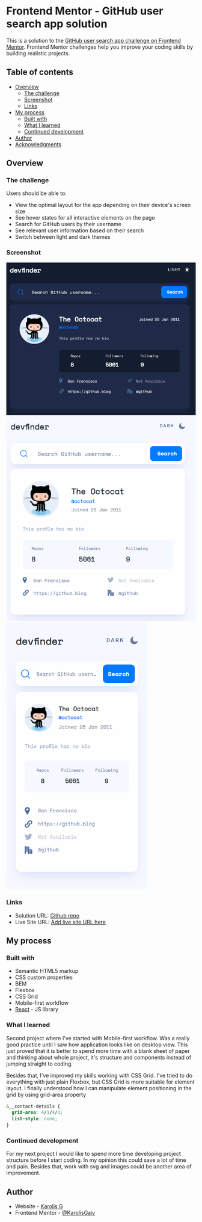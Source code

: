 # Frontend Mentor - GitHub user search app solution

This is a solution to the [GitHub user search app challenge on Frontend Mentor](https://www.frontendmentor.io/challenges/github-user-search-app-Q09YOgaH6). Frontend Mentor challenges help you improve your coding skills by building realistic projects.

## Table of contents

- [Overview](#overview)
  - [The challenge](#the-challenge)
  - [Screenshot](#screenshot)
  - [Links](#links)
- [My process](#my-process)
  - [Built with](#built-with)
  - [What I learned](#what-i-learned)
  - [Continued development](#continued-development)
- [Author](#author)
- [Acknowledgments](#acknowledgments)

## Overview

### The challenge

Users should be able to:

- View the optimal layout for the app depending on their device's screen size
- See hover states for all interactive elements on the page
- Search for GitHub users by their username
- See relevant user information based on their search
- Switch between light and dark themes

### Screenshot

![Desktop view screenshot](./src/assets/desktop.png)
![Tablet view screenshot](./src/assets/tablet.png)
![Phone view screenshot](./src/assets/phone.png)

### Links

- Solution URL: [Github repo](https://github.com/KarolisGaiv/github-search)
- Live Site URL: [Add live site URL here](https://your-live-site-url.com)

## My process

### Built with

- Semantic HTML5 markup
- CSS custom properties
- BEM
- Flexbox
- CSS Grid
- Mobile-first workflow
- [React](https://reactjs.org/) - JS library

### What I learned

Second project where I've started with Mobile-first workflow. Was a really good practice until I saw how application looks like on desktop view. This just proved that it is better to spend more time with a blank sheet of paper and thinking about whole project, it's structure and components instead of jumping straight to coding.

Besides that, I've improved my skills working with CSS Grid. I've tried to do everything with just plain Flexbox, but CSS Grid is more suitable for element layout. I finally understood how I can manipulate element positioning in the grid by using grid-area property

```css
&__contact-details {
  grid-area: 4/1/4/3;
  list-style: none;
}
```

### Continued development

For my next project I would like to spend more time developing project structure before I start coding. In my opinion this could save a lot of time and pain. Besides that, work with svg and images could be another area of improvement.

## Author

- Website - [Karolis G](https://github.com/KarolisGaiv/github-search)
- Frontend Mentor - [@KarolisGaiv](https://www.frontendmentor.io/profile/KarolisGaiv)
